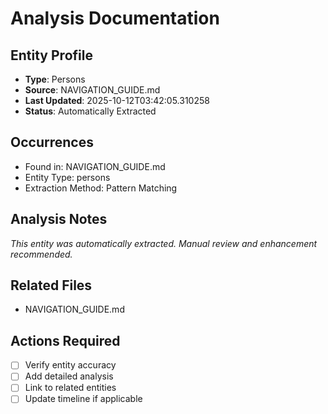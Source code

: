 # Analysis Documentation

## Entity Profile
- **Type**: Persons
- **Source**: NAVIGATION_GUIDE.md
- **Last Updated**: 2025-10-12T03:42:05.310258
- **Status**: Automatically Extracted

## Occurrences
- Found in: NAVIGATION_GUIDE.md
- Entity Type: persons
- Extraction Method: Pattern Matching

## Analysis Notes
*This entity was automatically extracted. Manual review and enhancement recommended.*

## Related Files
- NAVIGATION_GUIDE.md

## Actions Required
- [ ] Verify entity accuracy
- [ ] Add detailed analysis
- [ ] Link to related entities
- [ ] Update timeline if applicable
